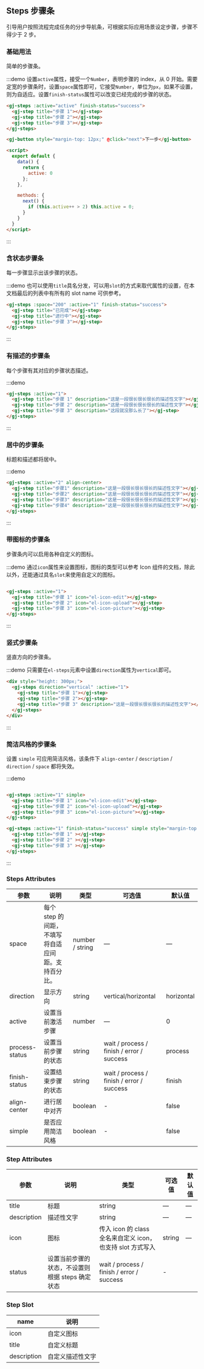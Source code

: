 ## Steps 步骤条
引导用户按照流程完成任务的分步导航条，可根据实际应用场景设定步骤，步骤不得少于 2 步。

### 基础用法

简单的步骤条。

:::demo 设置`active`属性，接受一个`Number`，表明步骤的 index，从 0 开始。需要定宽的步骤条时，设置`space`属性即可，它接受`Number`，单位为`px`，如果不设置，则为自适应。设置`finish-status`属性可以改变已经完成的步骤的状态。
```html
<gj-steps :active="active" finish-status="success">
  <gj-step title="步骤 1"></gj-step>
  <gj-step title="步骤 2"></gj-step>
  <gj-step title="步骤 3"></gj-step>
</gj-steps>

<gj-button style="margin-top: 12px;" @click="next">下一步</gj-button>

<script>
  export default {
    data() {
      return {
        active: 0
      };
    },

    methods: {
      next() {
        if (this.active++ > 2) this.active = 0;
      }
    }
  }
</script>
```
:::

### 含状态步骤条

每一步骤显示出该步骤的状态。

:::demo 也可以使用`title`具名分发，可以用`slot`的方式来取代属性的设置，在本文档最后的列表中有所有的 slot name 可供参考。
```html
<gj-steps :space="200" :active="1" finish-status="success">
  <gj-step title="已完成"></gj-step>
  <gj-step title="进行中"></gj-step>
  <gj-step title="步骤 3"></gj-step>
</gj-steps>
```
:::

### 有描述的步骤条

每个步骤有其对应的步骤状态描述。

:::demo
```html
<gj-steps :active="1">
  <gj-step title="步骤 1" description="这是一段很长很长很长的描述性文字"></gj-step>
  <gj-step title="步骤 2" description="这是一段很长很长很长的描述性文字"></gj-step>
  <gj-step title="步骤 3" description="这段就没那么长了"></gj-step>
</gj-steps>
```
:::

### 居中的步骤条

标题和描述都将居中。

:::demo
```html
<gj-steps :active="2" align-center>
  <gj-step title="步骤1" description="这是一段很长很长很长的描述性文字"></gj-step>
  <gj-step title="步骤2" description="这是一段很长很长很长的描述性文字"></gj-step>
  <gj-step title="步骤3" description="这是一段很长很长很长的描述性文字"></gj-step>
  <gj-step title="步骤4" description="这是一段很长很长很长的描述性文字"></gj-step>
</gj-steps>
```
:::

### 带图标的步骤条
步骤条内可以启用各种自定义的图标。

:::demo 通过`icon`属性来设置图标，图标的类型可以参考 Icon 组件的文档，除此以外，还能通过具名`slot`来使用自定义的图标。
```html

<gj-steps :active="1">
  <gj-step title="步骤 1" icon="el-icon-edit"></gj-step>
  <gj-step title="步骤 2" icon="el-icon-upload"></gj-step>
  <gj-step title="步骤 3" icon="el-icon-picture"></gj-step>
</gj-steps>
```
:::

### 竖式步骤条

竖直方向的步骤条。

:::demo 只需要在`el-steps`元素中设置`direction`属性为`vertical`即可。
```html
<div style="height: 300px;">
  <gj-steps direction="vertical" :active="1">
    <gj-step title="步骤 1"></gj-step>
    <gj-step title="步骤 2"></gj-step>
    <gj-step title="步骤 3" description="这是一段很长很长很长的描述性文字"></gj-step>
  </gj-steps>
</div>
```
:::

### 简洁风格的步骤条
设置 `simple` 可应用简洁风格，该条件下 `align-center` / `description` / `direction` / `space` 都将失效。

:::demo
```html

<gj-steps :active="1" simple>
  <gj-step title="步骤 1" icon="el-icon-edit"></gj-step>
  <gj-step title="步骤 2" icon="el-icon-upload"></gj-step>
  <gj-step title="步骤 3" icon="el-icon-picture"></gj-step>
</gj-steps>

<gj-steps :active="1" finish-status="success" simple style="margin-top: 20px">
  <gj-step title="步骤 1" ></gj-step>
  <gj-step title="步骤 2" ></gj-step>
  <gj-step title="步骤 3" ></gj-step>
</gj-steps>
```
:::

### Steps Attributes

| 参数      | 说明    | 类型      | 可选值       | 默认值   |
|---------- |-------- |---------- |-------------  |-------- |
| space | 每个 step 的间距，不填写将自适应间距。支持百分比。 | number / string | — | — |
| direction | 显示方向 | string | vertical/horizontal | horizontal |
| active | 设置当前激活步骤  | number | — | 0 |
| process-status | 设置当前步骤的状态 | string | wait / process / finish / error / success | process |
| finish-status | 设置结束步骤的状态 | string | wait / process / finish / error / success | finish |
| align-center | 进行居中对齐 | boolean | - | false |
| simple | 是否应用简洁风格 | boolean | - | false |

### Step Attributes
| 参数      | 说明    | 类型      | 可选值       | 默认值   |
|---------- |-------- |---------- |-------------  |-------- |
| title | 标题 | string | — | — |
| description | 描述性文字 | string | — | — |
| icon | 图标 | 传入 icon 的 class 全名来自定义 icon，也支持 slot 方式写入 | string | — |
| status | 设置当前步骤的状态，不设置则根据 steps 确定状态 | wait / process / finish / error / success | - |

### Step Slot
| name | 说明  |
|----|----|
| icon | 自定义图标 |
| title | 自定义标题 |
| description | 自定义描述性文字 |

